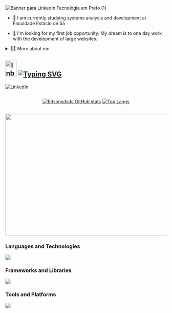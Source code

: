 ![Banner para Linkedin Tecnologia em Preto (1)](https://github.com/user-attachments/assets/e0d1d56c-b727-42af-bd97-17183679ed84)

<!--título-->
<div>
</div>

<!-- Presentation -->
<p>

- 🌱 I am currently studying systems analysis and development at Faculdade Estacio de Sá

- 🔭 I'm looking for my first job opportunity. My dream is to one day work with the development of large websites.
</p>

<!-- Dropdown -->
<details>
  <summary>👨‍💻 More about me</summary>

  - 💬 I am 23 years old, currently living in Brazil.

</details>

## <img src="https://raw.githubusercontent.com/Tarikul-Islam-Anik/Telegram-Animated-Emojis/main/Objects/Inbox%20Tray.webp" alt="Inbox Tray" width="35" height="50" /> [![Typing SVG](https://readme-typing-svg.demolab.com?font=Fira+Code&weight=500&size=25&pause=1000&color=F7F7F7&vCenter=true&multiline=true&random=true&width=435&lines=Contact)](https://git.io/typing-svg)
<!-- Links -->
[![LinkedIn](https://img.shields.io/badge/LinkedIn-0077B5?style=for-the-badge&logo=linkedin&logoColor=white)](https://www.linkedin.com/in/edson-souza-dos-santos-da-costa-246520215/)

##
<!-- GithubStats -->
<div align="center">
  
[![Edsonsdsdc GitHub stats](https://github-readme-stats.vercel.app/api?username=Edsonsdsdc&theme=darcula&show_icons=true)](https://github.com/anuraghazra/github-readme-stats)
[![Top Langs](https://github-readme-stats.vercel.app/api/top-langs/?username=Edsonsdsdc&theme=darcula)](https://github.com/Edsonsdsdc/github-readme-stats)

</div>

##

<!-- GIF -->
<p>
<img src="https://media2.giphy.com/media/v1.Y2lkPTc5MGI3NjExcDJjNDd2aWpsaWdhbzR6YnRqNXpzd2R6bHk5eGJ1MmM1Y3R2czhpaSZlcD12MV9pbnRlcm5hbF9naWZfYnlfaWQmY3Q9Zw/eHLql3sQLamRO/giphy.gif" width="1000" height="380" frameBorder="0" class="giphy-embed" allowFullScreen>
</p>

### Languages and Technologies
<a href="https://skillicons.dev">
  <img src="https://skillicons.dev/icons?i=js,ts,html,css" />
</a>

### Frameworks and Libraries
<a href="https://skillicons.dev">
  <img src="https://skillicons.dev/icons?i=react,nodejs,mongodb,mysql," />
</a>

### Tools and Platforms
<a href="https://skillicons.dev">
  <img src="https://skillicons.dev/icons?i=git,github,windows" />
</a>

  
  

